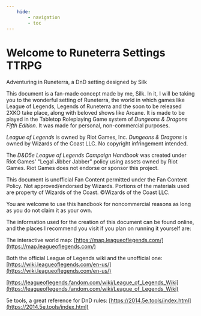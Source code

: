 ```yaml
---
    hide:
        - navigation
        - toc
---
```

# Welcome to Runeterra Settings TTRPG

Adventuring in Runeterra, a DnD setting designed by Silk

This document is a fan-made concept made by me, Silk. In it, I will be taking you to the wonderful setting of Runeterra, the world in which games like League of Legends, Legends of Runeterra and the soon to be released 2XKO take place, along with beloved shows like Arcane. It is made to be played in the Tabletop Roleplaying Game system of _Dungeons & Dragons Fifth Edition_. It was made for personal, non-commercial purposes.

_League of Legends_ is owned by Riot Games, Inc. _Dungeons & Dragons_ is owned by Wizards of the Coast LLC. No copyright infringement intended.

The _D&D5e League of Legends Campaign Handbook_ was created under Riot Games' "Legal Jibber Jabber" policy using assets owned by Riot Games. Riot Games does not endorse or sponsor this project.

This document is unofficial Fan Content permitted under the Fan Content Policy. Not approved/endorsed by Wizards. Portions of the materials used are property of Wizards of the Coast. ©Wizards of the Coast LLC.

You are welcome to use this handbook for noncommercial reasons as long as you do not claim it as your own.

The information used for the creation of this document can be found online, and the places I recommend you visit if you plan on running it yourself are:

The interactive world map: [https://map.leagueoflegends.com/](https://map.leagueoflegends.com/)

Both the official League of Legends wiki and the unofficial one: [https://wiki.leagueoflegends.com/en-us/](https://wiki.leagueoflegends.com/en-us/)

[https://leagueoflegends.fandom.com/wiki/League_of_Legends_Wiki](https://leagueoflegends.fandom.com/wiki/League_of_Legends_Wiki)

5e tools, a great reference for DnD rules: [https://2014.5e.tools/index.html](https://2014.5e.tools/index.html)